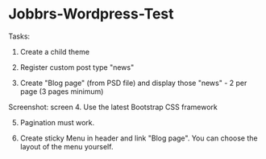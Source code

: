 # Jobbrs-Wordpress-Test

Tasks:
1. Create a child theme

2. Register custom post type "news"

3. Create "Blog page" (from PSD file) and display those "news" - 2 per page (3 pages minimum)

Screenshot:
screen
4. Use the latest Bootstrap CSS framework

5. Pagination must work.

6. Create sticky Menu in header and link "Blog page". You can choose the layout of the menu yourself.


